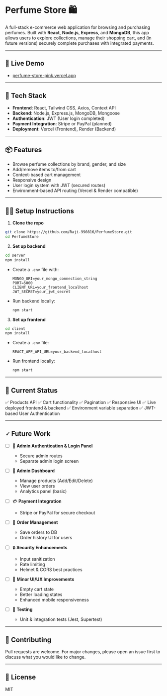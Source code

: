 # Perfume Store 🛍️

A full-stack e-commerce web application for browsing and purchasing perfumes. Built with **React**, **Node.js**, **Express**, and **MongoDB**, this app allows users to explore collections, manage their shopping cart, and (in future versions) securely complete purchases with integrated payments.

---

## 🚀 Live Demo

* [perfume-store-pink.vercel.app](https://perfume-store-pink.vercel.app)
---

## 💠 Tech Stack

* **Frontend**: React, Tailwind CSS, Axios, Context API
* **Backend**: Node.js, Express.js, MongoDB, Mongoose
* **Authentication**: JWT (User login completed)
* **Payment Integration**: Stripe or PayPal (planned)
* **Deployment**: Vercel (Frontend), Render (Backend)

---

## 📦 Features

* Browse perfume collections by brand, gender, and size
* Add/remove items to/from cart
* Context-based cart management
* Responsive design
* User login system with JWT (secured routes)
* Environment-based API routing (Vercel & Render compatible)

---

## 🧑‍💻 Setup Instructions

1. **Clone the repo**

```bash
git clone https://github.com/Raji-990816/PerfumeStore.git
cd PerfumeStore
```

2. **Set up backend**

```bash
cd server
npm install
```

* Create a `.env` file with:

  ```
  MONGO_URI=your_mongo_connection_string
  PORT=5000
  CLIENT_URL=your_frontend_localhost
  JWT_SECRET=your_jwt_secret
  ```

* Run backend locally:

  ```bash
  npm start
  ```

3. **Set up frontend**

```bash
cd client
npm install
```

* Create a `.env` file:

  ```
  REACT_APP_API_URL=your_backend_localhost
  ```

* Run frontend locally:

  ```bash
  npm start
  ```

---

## 📌 Current Status

✅ Products API
✅ Cart functionality
✅ Pagination
✅ Responsive UI
✅ Live deployed frontend & backend
✅ Environment variable separation
✅ JWT-based User Authentication

---

## 🗸 Future Work 

* [ ] 🔐 **Admin Authentication & Login Panel**

  * Secure admin routes
  * Separate admin login screen

* [ ] 📅 **Admin Dashboard**

  * Manage products (Add/Edit/Delete)
  * View user orders
  * Analytics panel (basic)

* [ ] 💳 **Payment Integration**

  * Stripe or PayPal for secure checkout

* [ ] 🛒 **Order Management**

  * Save orders to DB
  * Order history UI for users

* [ ] 🔒 **Security Enhancements**

  * Input sanitization
  * Rate limiting
  * Helmet & CORS best practices

* [ ] 🥺 **Minor UI/UX Improvements**

  * Empty cart state
  * Better loading states
  * Enhanced mobile responsiveness

* [ ] 🧺 **Testing**

  * Unit & integration tests (Jest, Supertest)

---

## 🤝 Contributing

Pull requests are welcome. For major changes, please open an issue first to discuss what you would like to change.

---

## 📄 License

MIT
